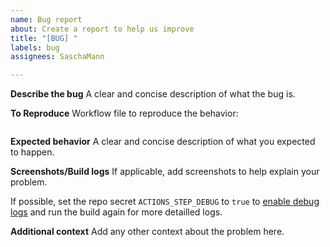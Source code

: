 ```yaml
---
name: Bug report
about: Create a report to help us improve
title: "[BUG] "
labels: bug
assignees: SaschaMann

---
```


**Describe the bug**
A clear and concise description of what the bug is.

**To Reproduce**
Workflow file to reproduce the behavior:

```yaml

```

**Expected behavior**
A clear and concise description of what you expected to happen.

**Screenshots/Build logs**
If applicable, add screenshots to help explain your problem.

If possible, set the repo secret `ACTIONS_STEP_DEBUG` to `true` to [enable debug logs](https://github.com/actions/toolkit/blob/master/docs/action-debugging.md#how-to-access-step-debug-logs) and run the build again for more detailled logs.

**Additional context**
Add any other context about the problem here.
